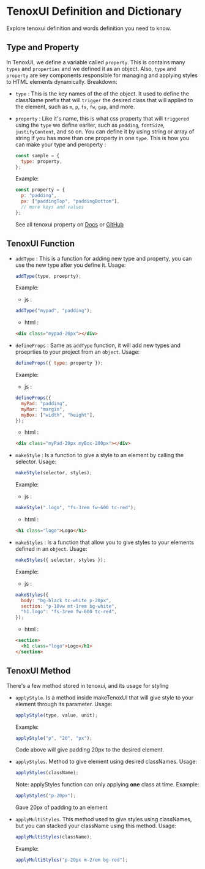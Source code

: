 # TenoxUI Definition and Dictionary

Explore tenoxui definition and words definition you need to know.

## Type and Property

In TenoxUI, we define a variable called `property`. This is contains many `types` and `properties` and we defined it as an object. Also, `type` and `property` are key components responsible for managing and applying styles to HTML elements dynamically. Breakdown:

- `type` : This is the key names of the of the object. It used to define the className prefix that will `trigger` the desired class that will applied to the element, such as `m`, `p`, `fs`, `fw`, `gap`, and more.

- `property` : Like it's name, this is what css property that will `triggered` using the `type` we define earlier, such as `padding`, `fontSize`, `justifyContent`, and so on. You can define it by using string or array of string if you has more than one property in one `type`. This is how you can make your type and peroperty :
  ```js
  const sample = {
    type: property,
  };
  ```
  Example:
  ```js
  const property = {
    p: "padding",
    px: ["paddingTop", "paddingBottom"],
    // more keys and values
  };
  ```
  See all tenoxui property on [Docs](https://tenoxui.web.app/docs/extras/all-class) or [GitHub](https://github.com/nousantx/tenoxui/blob/main/src/js/lib/property.js)

## TenoxUI Function

- `addType` : This is a function for adding new type and property, you can use the new type after you define it. Usage:

  ```js
  addType(type, proeprty);
  ```

  Example:

  - js :

  ```js
  addType("mypad", "padding");
  ```

  - html :

  ```html
  <div class="mypad-20px"></div>
  ```

- `defineProps` : Same as `addType` function, it will add new types and proeprties to your project from an `object`. Usage:

  ```js
  defineProps({ type: property });
  ```

  Example:

  - js :

  ```js
  defineProps({
    myPad: "padding",
    myMar: "margin",
    myBox: ["width", "height"],
  });
  ```

  - html :

  ```html
  <div class="myPad-20px myBox-200px"></div>
  ```

- `makeStyle` : Is a function to give a style to an element by calling the selector. Usage:

  ```js
  makeStyle(selector, styles);
  ```

  Example:

  - js :

  ```js
  makeStyle(".logo", "fs-3rem fw-600 tc-red");
  ```

  - html :

  ```html
  <h1 class="logo">Logo</h1>
  ```

- `makeStyles` : Is a function that allow you to give styles to your elements defined in an `object`. Usage:
  ```js
  makeStyles({ selector, styles });
  ```
  Example:
  - js :
  ```js
  makeStyles({
    body: "bg-black tc-white p-20px",
    section: "p-10vw mt-1rem bg-white",
    "h1.logo": "fs-3rem fw-600 tc-red",
  });
  ```
  - html :
  ```html
  <section>
    <h1 class="logo">Logo</h1>
  </section>
  ```

## TenoxUI Method

There's a few method stored in tenoxui, and its usage for styling

- `applyStyle`. Is a method inside makeTenoxUI that will give style to your element through its parameter. Usage:

  ```js
  applyStyle(type, value, unit);
  ```

  Example:

  ```js
  applyStyle("p", "20", "px");
  ```

  Code above will give padding 20px to the desired element.

- `applyStyles`. Method to give element using desired classNames. Usage:

  ```js
  applyStyles(className);
  ```

  Note: applyStyles function can only applying **one** class at time. Example:

  ```js
  applyStyles("p-20px");
  ```

  Gave 20px of padding to an element

- `applyMultiStyles`. This method used to give styles using classNames, but you can stacked your className using this method. Usage:
  ```js
  applyMultiStyles(className);
  ```
  Example:
  ```js
  applyMultiStyles("p-20px m-2rem bg-red");
  ```
